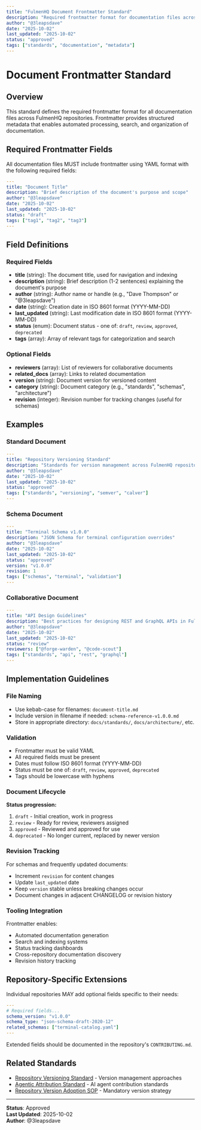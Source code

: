 ```yaml
---
title: "FulmenHQ Document Frontmatter Standard"
description: "Required frontmatter format for documentation files across FulmenHQ repositories"
author: "@3leapsdave"
date: "2025-10-02"
last_updated: "2025-10-02"
status: "approved"
tags: ["standards", "documentation", "metadata"]
---
```


# Document Frontmatter Standard

## Overview

This standard defines the required frontmatter format for all documentation files across FulmenHQ repositories. Frontmatter provides structured metadata that enables automated processing, search, and organization of documentation.

## Required Frontmatter Fields

All documentation files MUST include frontmatter using YAML format with the following required fields:

```yaml
---
title: "Document Title"
description: "Brief description of the document's purpose and scope"
author: "@3leapsdave"
date: "2025-10-02"
last_updated: "2025-10-02"
status: "draft"
tags: ["tag1", "tag2", "tag3"]
---
```

## Field Definitions

### Required Fields

- **title** (string): The document title, used for navigation and indexing
- **description** (string): Brief description (1-2 sentences) explaining the document's purpose
- **author** (string): Author name or handle (e.g., "Dave Thompson" or "@3leapsdave")
- **date** (string): Creation date in ISO 8601 format (YYYY-MM-DD)
- **last_updated** (string): Last modification date in ISO 8601 format (YYYY-MM-DD)
- **status** (enum): Document status - one of: `draft`, `review`, `approved`, `deprecated`
- **tags** (array): Array of relevant tags for categorization and search

### Optional Fields

- **reviewers** (array): List of reviewers for collaborative documents
- **related_docs** (array): Links to related documentation
- **version** (string): Document version for versioned content
- **category** (string): Document category (e.g., "standards", "schemas", "architecture")
- **revision** (integer): Revision number for tracking changes (useful for schemas)

## Examples

### Standard Document

```yaml
---
title: "Repository Versioning Standard"
description: "Standards for version management across FulmenHQ repositories"
author: "@3leapsdave"
date: "2025-10-02"
last_updated: "2025-10-02"
status: "approved"
tags: ["standards", "versioning", "semver", "calver"]
---
```

### Schema Document

```yaml
---
title: "Terminal Schema v1.0.0"
description: "JSON Schema for terminal configuration overrides"
author: "@3leapsdave"
date: "2025-10-02"
last_updated: "2025-10-02"
status: "approved"
version: "v1.0.0"
revision: 1
tags: ["schemas", "terminal", "validation"]
---
```

### Collaborative Document

```yaml
---
title: "API Design Guidelines"
description: "Best practices for designing REST and GraphQL APIs in FulmenHQ"
author: "@3leapsdave"
date: "2025-10-02"
last_updated: "2025-10-02"
status: "review"
reviewers: ["@forge-warden", "@code-scout"]
tags: ["standards", "api", "rest", "graphql"]
---
```

## Implementation Guidelines

### File Naming

- Use kebab-case for filenames: `document-title.md`
- Include version in filename if needed: `schema-reference-v1.0.0.md`
- Store in appropriate directory: `docs/standards/`, `docs/architecture/`, etc.

### Validation

- Frontmatter must be valid YAML
- All required fields must be present
- Dates must follow ISO 8601 format (YYYY-MM-DD)
- Status must be one of: `draft`, `review`, `approved`, `deprecated`
- Tags should be lowercase with hyphens

### Document Lifecycle

**Status progression:**

1. `draft` - Initial creation, work in progress
2. `review` - Ready for review, reviewers assigned
3. `approved` - Reviewed and approved for use
4. `deprecated` - No longer current, replaced by newer version

### Revision Tracking

For schemas and frequently updated documents:

- Increment `revision` for content changes
- Update `last_updated` date
- Keep `version` stable unless breaking changes occur
- Document changes in adjacent CHANGELOG or revision history

### Tooling Integration

Frontmatter enables:

- Automated documentation generation
- Search and indexing systems
- Status tracking dashboards
- Cross-repository documentation discovery
- Revision history tracking

## Repository-Specific Extensions

Individual repositories MAY add optional fields specific to their needs:

```yaml
---
# Required fields...
schema_version: "v1.0.0"
schema_type: "json-schema-draft-2020-12"
related_schemas: ["terminal-catalog.yaml"]
---
```

Extended fields should be documented in the repository's `CONTRIBUTING.md`.

## Related Standards

- [Repository Versioning Standard](repository-versioning.md) - Version management approaches
- [Agentic Attribution Standard](agentic-attribution.md) - AI agent contribution standards
- [Repository Version Adoption SOP](../sop/repository-version-adoption.md) - Mandatory version strategy

---

**Status**: Approved  
**Last Updated**: 2025-10-02  
**Author**: @3leapsdave
